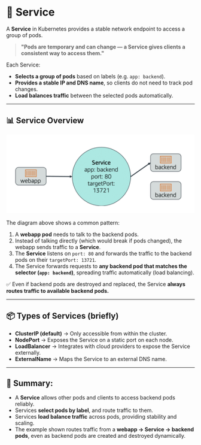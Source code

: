 # 📌 Service

A **Service** in Kubernetes provides a stable network endpoint to access a group of pods.

> **"Pods are temporary and can change — a Service gives clients a consistent way to access them."**

Each Service:

* **Selects a group of pods** based on labels (e.g. `app: backend`).
* **Provides a stable IP and DNS name**, so clients do not need to track pod changes.
* **Load balances traffic** between the selected pods automatically.

---

## 📊 Service Overview

![Service Overview](images/services.png)

The diagram above shows a common pattern:
1. A **webapp pod** needs to talk to the backend pods.
2. Instead of talking directly (which would break if pods changed), the webapp sends traffic to a **Service**.
3. The **Service** listens on `port: 80` and forwards the traffic to the backend pods on their `targetPort: 13721`.
4. The Service forwards requests to **any backend pod that matches the selector (`app: backend`)**, spreading traffic automatically (load balancing).

✅ Even if backend pods are destroyed and replaced, the Service **always routes traffic to available backend pods.**

---

## 📦 Types of Services (briefly)

* **ClusterIP (default)** → Only accessible from within the cluster.
* **NodePort** → Exposes the Service on a static port on each node.
* **LoadBalancer** → Integrates with cloud providers to expose the Service externally.
* **ExternalName** → Maps the Service to an external DNS name.

---

## 🎯 **Summary:**

* A **Service** allows other pods and clients to access backend pods reliably.
* Services **select pods by label**, and route traffic to them.
* Services **load balance traffic** across pods, providing stability and scaling.
* The example shown routes traffic from a **webapp → Service → backend pods**, even as backend pods are created and destroyed dynamically.

